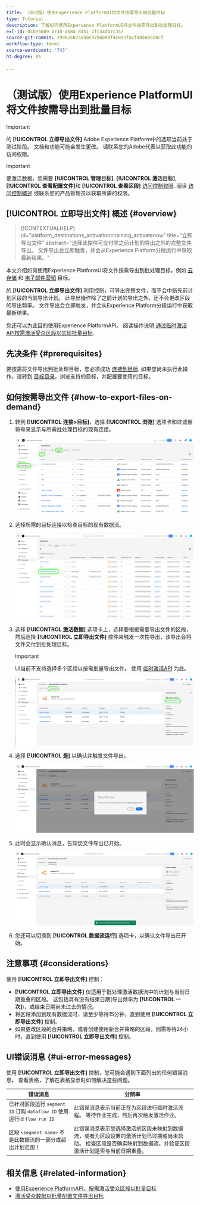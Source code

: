 ```yaml
---
title: （测试版）使用Experience PlatformUI将文件按需导出到批量目标
type: Tutorial
description: 了解如何使用Experience PlatformUI将文件按需导出到批处理目标。
exl-id: 0cbe5089-b73d-4584-8451-2fc34d47c357
source-git-commit: 29962e07aa50c97b6098f4c892facf48508d28cf
workflow-type: tm+mt
source-wordcount: '743'
ht-degree: 0%

---
```


# （测试版）使用Experience PlatformUI将文件按需导出到批量目标

>[!IMPORTANT]
>
>的 **[!UICONTROL 立即导出文件]** Adobe Experience Platform中的选项当前处于测试阶段。 文档和功能可能会发生更改。
>请联系您的Adobe代表以获取此功能的访问权限。

>[!IMPORTANT]
> 
>要激活数据，您需要 **[!UICONTROL 管理目标]**, **[!UICONTROL 激活目标]**, **[!UICONTROL 查看配置文件]**&#x200B;和 **[!UICONTROL 查看区段]** [访问控制权限](/help/access-control/home.md#permissions). 阅读 [访问控制概述](/help/access-control/ui/overview.md) 或联系您的产品管理员以获取所需的权限。

## **[!UICONTROL 立即导出文件]** 概述 {#overview}

>[!CONTEXTUALHELP]
>id="platform_destinations_activationchaining_activatenow"
>title="立即导出文件"
>abstract="选择此控件可交付除之前计划的导出之外的完整文件导出。 文件导出会立即触发，并会从Experience Platform分段运行中获取最新结果。"

本文介绍如何使用Experience PlatformUI将文件按需导出到批处理目标，例如 [云存储](/help/destinations/catalog/cloud-storage/overview.md) 和 [电子邮件营销](/help/destinations/catalog/email-marketing/overview.md) 目标。

的 **[!UICONTROL 立即导出文件]** 利用控制，可导出完整文件，而不会中断先前计划区段的当前导出计划。 此导出操作除了之前计划的导出之外，还不会更改区段的导出频率。 文件导出会立即触发，并会从Experience Platform分段运行中获取最新结果。

您还可以为此目的使用Experience PlatformAPI。 阅读操作说明 [通过临时激活API按需激活受众区段以实现批量目标](/help/destinations/api/ad-hoc-activation-api.md).

## 先决条件 {#prerequisites}

要按需将文件导出到批处理目标，您必须成功 [连接到目标](./connect-destination.md). 如果您尚未执行此操作，请转到 [目标目录](../catalog/overview.md)，浏览支持的目标，并配置要使用的目标。

## 如何按需导出文件 {#how-to-export-files-on-demand}

1. 转到 **[!UICONTROL 连接>目标]**，选择 **[!UICONTROL 浏览]** 选项卡和过滤器符号来显示与所需批处理目标的现有连接。

   ![图像突出显示了如何访问浏览选项卡和筛选现有数据流。](../assets/ui/activate-on-demand/browse-tab.png)

2. 选择所需的目标连接以检查目标的现有数据流。

   ![突出显示过滤的数据流的图像。](../assets/ui/activate-on-demand/filtered-dataflow.png)

3. 选择 **[!UICONTROL 激活数据]** 选项卡上，选择要根据需要导出文件的区段，然后选择 **[!UICONTROL 立即导出文件]** 控件来触发一次性导出，该导出会将文件交付到批处理目标。

   >[!IMPORTANT]
   >
   >UI当前不支持选择多个区段以按需批量导出文件。 使用 [临时激活API](/help/destinations/api/ad-hoc-activation-api.md) 为此。

   ![突出显示“立即导出文件”按钮的图像。](../assets/ui/activate-on-demand/activate-segment-on-demand.png)

4. 选择 **[!UICONTROL 是]** 以确认并触发文件导出。

   ![显示“立即导出文件”确认对话框的图像。](../assets/ui/activate-on-demand/confirm-activation.png)

5. 此时会显示确认消息，告知您文件导出已开始。

   ![显示确认Ad-Hoc激活成功的图像。](../assets/ui/activate-on-demand/ad-hoc-success.png)

6. 您还可以切换到 **[!UICONTROL 数据流运行]** 选项卡，以确认文件导出已开始。

## 注意事项 {#considerations}

使用 **[!UICONTROL 立即导出文件]** 控制：

* **[!UICONTROL 立即导出文件]** 仅适用于批处理激活数据流中的计划与当前日期重叠的区段。 这包括具有没有结束日期(导出频率为 **[!UICONTROL 一次]**)，或结束日期尚未过去的情况。
* 将区段添加到现有数据流时，请至少等待15分钟，直到使用 **[!UICONTROL 立即导出文件]** 控制。
* 如果更改区段的合并策略，或者创建使用新合并策略的区段，则需等待24小时，直到使用 **[!UICONTROL 立即导出文件]** 控制。

## UI错误消息 {#ui-error-messages}

使用 **[!UICONTROL 立即导出文件]** 控制，您可能会遇到下面列出的任何错误消息。 查看表格，了解在表格显示时如何解决这些问题。

| 错误消息 | 分辨率 |
|---------|----------|
| 已针对区段运行 `segment ID` 订购 `dataflow ID` 使用运行id `flow run ID` | 此错误消息表示当前正在为区段进行临时激活流程。 等待作业完成，然后再次触发激活作业。 |
| 区段 `<segment name>` 不是此数据流的一部分或超出计划范围！ | 此错误消息表示您选择激活的区段未映射到数据流，或者为区段设置的激活计划已过期或尚未启动。 检查区段是否确实映射到数据流，并验证区段激活计划是否与当前日期重叠。 |

## 相关信息 {#related-information}

* [使用Experience PlatformAPI，按需激活受众区段以批量目标](/help/destinations/api/ad-hoc-activation-api.md)
* [激活受众数据以批量配置文件导出目标](/help/destinations/ui/activate-batch-profile-destinations.md)
